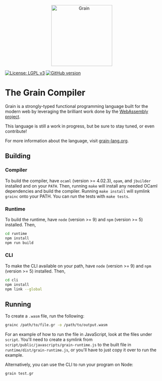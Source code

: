 <div align="center">
    <a href="https://grain-lang.org/">
        <img src="https://raw.githubusercontent.com/grain-lang/grain/master/grain-logo-large.png" alt="Grain" height="200" />
    </a>
</div>

[![License: LGPL v3](https://img.shields.io/badge/License-LGPL%20v3-blue.svg)](https://www.gnu.org/licenses/lgpl-3.0)
[![GitHub version](https://badge.fury.io/gh/grain-lang%2Fgrain.svg)](https://badge.fury.io/gh/grain-lang%2Fgrain)

# The Grain Compiler

Grain is a strongly-typed functional programming language built for the modern web by leveraging the brilliant work done by the [WebAssembly project](http://webassembly.org/).

This language is still a work in progress, but be sure to stay tuned, or even contribute!

For more information about the language, visit [grain-lang.org](https://grain-lang.org/).

## Building

### Compiler

To build the compiler, have `ocaml` (version >= 4.02.3), `opam`, and `jbuilder` installed
and on your `PATH`.
Then, running `make` will install any needed OCaml dependencies and build the
compiler.
Running `make install` will symlink `grainc` onto your PATH.
You can run the tests with `make tests`.

### Runtime

To build the runtime, have `node` (version >= 9) and `npm` (version >= 5) installed. Then,

```sh
cd runtime
npm install
npm run build
```

### CLI

To make the CLI available on your path, have `node` (version >= 9) and `npm` (version >= 5) installed. Then,

```sh
cd cli
npm install
npm link --global
```

## Running

To create a `.wasm` file, run the following:

```sh
grainc /path/to/file.gr -o /path/to/output.wasm
```

For an example of how to run the file in JavaScript, look at the
files under `script`.
You'll need to create a symlink from `script/public/javascripts/grain-runtime.js` to the built file in `runtime/dist/grain-runtime.js`, or you'll have to just copy it over to run the example.

Alternatively, you can use the CLI to run your program on Node:

```sh
grain test.gr
```

[philip]: https://github.com/belph
[oscar]: http://github.com/ospencer
[wasm]: http://webassembly.org/
